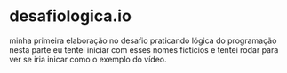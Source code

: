 # desafiologica.io
minha primeira elaboração no desafio praticando lógica do programação
nesta parte eu tentei iniciar com esses nomes ficticios e tentei rodar para ver se iria inicar como o exemplo do vídeo.
